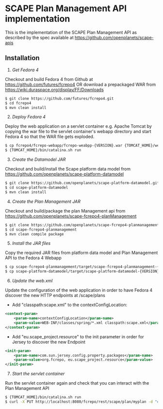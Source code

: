 SCAPE Plan Management API implementation
========================================

This is the implementation of the SCAPE Plan Management API as described by the spec available at 
https://github.com/openplanets/scape-apis


Installation
------------

1. *Get Fedora 4*

Checkout and build Fedora 4 from Github at https://github.com/futures/fcrepo4
OR download a prepackaged WAR from https://wiki.duraspace.org/display/FF/Downloads

```bash
$ git clone https://github.com/futures/fcrepo4.git
$ cd fcrepo4
$ mvn clean install
```

2. *Deploy Fedora 4*

Deploy the web application on a servlet container e.g. Apache Tomcat by copying the war file to the servlet container's webapp directory and start Fedora 4 so that the WAR file gets exploded.

```bash
$ cp fcrepo4/fcrepo-webapp/fcrepo-weabpp-{VERSION}.war {TOMCAT_HOME}/webapps/fcrepo.war
$ {TOMCAT_HOME}/bin/catalina.sh run
```

3. *Create the Datamodel JAR*

Checkout and build/install the Scape platform data model from  https://github.com/openplanets/scape-platform-datamodel

```bash
$ git clone https://github.com/openplanets/scape-platform-datamodel.git
$ cd scape-platform-datamodel
$ mvn clean install
```

4. *Create the Plan Management JAR*

Checkout and build/package the plan Management api from https://github.com/openplanets/scape-fcrepo4-planManagement

```bash
$ git clone https://github.com/openplanets/scape-fcrepo4-planmanagement.git
$ cd scape-fcrepo4-planmanagement
$ mvn clean compile package
```	

5. *Install the JAR files*

Copy the required JAR files from platform data model and Plan Management API to the Fedora 4 Webapp

```bash
$ cp scape-fcrepo4-planmanagement/target/scape-fcrepo4-planmanagement-{VERSION}.jar {TOMCAT_HOME}/webapps/fcrepo/WEB-INF/lib/
$ cp scape-platform-datamodel/target/scape-platform-datamodel-{VERSION}.jar {TOMCAT_HOME}/webapps/fcrepo/WEB-INF/lib/
```
	
6. *Update the web.xml*

Update the configuration of the web application in order to have Fedora 4 discover the new HTTP endpoints at /scape/plans

*  Add "classpath:scape.xml" to the contextConfigLocation:

```xml
<context-param>
	<param-name>contextConfigLocation</param-name>
	<param-value>WEB-INF/classes/spring/*.xml classpath:scape.xml</param-value>
</context-param>
```

*  Add "eu.scape_project.resource" to the init parameter in order for Jersey to discover the new Endpoint

```xml
<init-param>
	<param-name>com.sun.jersey.config.property.packages</param-name>
	<param-value>org.fcrepo, eu.scape_project.resource</param-value>
</init-param>
```
7. *Start the servlet container*

Run the servlet container again and check that you can interact with the Plan Management API

```bash
$ {TOMCAT_HOME}/bin/catalina.sh run
$ curl -X PUT http://localhost:8080/fcrepo/rest/scape/plan/myplan -d "empty-plan"
```

